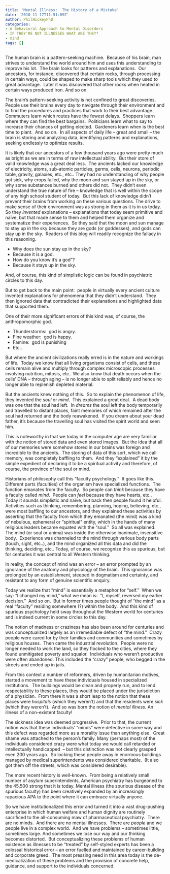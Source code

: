 ```yaml
---
title: 'Mental Illness:  The History of a Mistake'
date: '2010-11-17T11:51:09Z'
author: PhilHickeyPhD
categories:
- A Behavioral Approach to Mental Disorders
- IF THEY'RE NOT ILLNESSES WHAT ARE THEY?
- mind
tags: []
---
```


The human brain is a pattern-seeking machine.  Because of his brain, man strives to understand the world around him and uses this understanding to improve his lot.  The brain looks for patterns and explanations.  Our ancestors, for instance, discovered that certain rocks, through processing in certain ways, could be shaped to make sharp tools which they used to great advantage.  Later it was discovered that other rocks when heated in certain ways produced iron. And so on.

The brain’s pattern-seeking activity is not confined to great discoveries.  People use their brains every day to navigate through their environment and to find the procedures and practices that work to their best advantage.  Commuters learn which routes have the fewest delays.  Shoppers learn where they can find the best bargains.  Politicians learn what to say to increase their chances of getting elected.  Gardeners learn when is the best time to plant.  And so on.  In all aspects of daily life – great and small – the brain is storing and analyzing data, identifying patterns and explanations, seeking endlessly to optimize results.

It is likely that our ancestors of a few thousand years ago were pretty much as bright as we are in terms of raw intellectual ability.  But their store of valid knowledge was a great deal less.  The ancients lacked our knowledge of electricity, atoms, sub-atomic particles, germs, cells, neurons, periodic table, gravity, galaxies, etc., etc.. They had no understanding of why people got sick, why crops failed, why the moon and sun stayed up in the sky, or why some substances burned and others did not.  They didn’t even understand the true nature of fire – knowledge that is well within the scope of any high school student of today.  But this lack of knowledge didn’t prevent their brains from working on these various questions. The drive to make sense of their environment was as strong in them as it is in us today.  So they <em>invented</em> explanations – explanations that today seem primitive and naïve, but that made sense to them and helped them organize and systematize their experiences.  So they said that the moon and sun manage to stay up in the sky because they are gods (or goddesses), and gods can stay up in the sky.  Readers of this blog will readily recognize the fallacy in this reasoning.
<ul>
	<li>Why does the sun stay up in the sky?</li>
	<li>Because it is a god.</li>
	<li>How do you know it’s a god”?</li>
	<li>Because it stays up in the sky.</li>
</ul>
And, of course, this kind of simplistic logic can be found in psychiatric circles to this day.

But to get back to the main point:  people in virtually every ancient culture invented explanations for phenomena that they didn’t understand.  They then ignored data that contradicted their explanations and highlighted data that supported them.

One of their more significant errors of this kind was, of course, the anthropomorphic god.
<ul>
	<li>Thunderstorms:  god is angry.</li>
	<li>Fine weather:  god is happy.</li>
	<li>Famine:  god is punishing</li>
	<li>Etc..</li>
</ul>
But where the ancient civilizations really erred is in the nature and workings of life.  Today we know that all living organisms consist of cells, and these cells remain alive and multiply through complex microscopic processes involving nutrition, mitosis, etc.. We also know that death occurs when the cells’ DNA – through aging – is no longer able to split reliably and hence no longer able to replenish depleted material.

But the ancients knew nothing of this.  So to explain the phenomenon of life, they invented the <em>soul</em> or <em>mind</em>.  This explained a great deal.  A dead body was one that the soul had left.  In <em>dreams</em> the soul left the body temporarily and travelled to distant places, faint memories of which remained after the soul had returned and the body reawakened.  If you dream about your dead father, it’s because the travelling soul has visited the spirit world and seen him.

This is noteworthy in that we today in the computer age are very familiar with the notion of stored data and even stored images.  But the idea that all of our memories were somehow stored in our brains was foreign and incredible to the ancients.  The storing of data of this sort, which we call memory, was completely baffling to them.  And they “explained” it by the simple expedient of declaring it to be a spiritual activity and therefore, of course, the province of the soul or mind.

Historians of philosophy call this “faculty psychology.”  It goes like this.  Different parts (faculties) of the organism have specialized functions.  The function emanates from the faculty.  So people can <em>think</em> because they have a faculty called <em>mind</em>.  People can <em>feel</em> because they have hearts, etc.. Today it sounds simplistic and naïve, but back then people found it helpful.   Activities such as thinking, remembering, planning, hoping, believing, etc., were most baffling to our ancestors, and they explained these activities by asserting that the faculty from which they emanated (the mind) was a kind of nebulous, ephemeral or “spiritual" entity, which in the hands of many religious leaders became equated with the “soul.”  So all was explained.  The mind (or soul or anima) was inside the otherwise inanimate, insensitive body.  Experience was channeled to the mind through various body parts (touch, sight, etc..), and the mind organized all this data and did the thinking, deciding, etc.. Today, of course, we recognize this as spurious, but for centuries it was central to all Western thinking.

In reality, the concept of mind was an error – an error prompted by an ignorance of the anatomy and physiology of the brain.  This ignorance was prolonged by an establishment, steeped in dogmatism and certainty, and resistant to any form of genuine scientific enquiry.

Today we realize that “mind” is essentially a metaphor for “self.”  When we say: “I changed my mind,” what we mean is:  “I, myself, reversed my earlier decision.”  And so on.  But in former times people thought of “the mind” as a real “faculty” residing somewhere (?) within the body.  And this kind of spurious psychology held sway throughout the Western world for centuries and is indeed current in some circles to this day.

The notion of madness or craziness has also been around for centuries and was conceptualized largely as an irremediable defect of “the mind.”  Crazy people were cared for by their families and communities and sometimes by religious houses.  Then came the industrial revolution.  People were no longer needed to work the land, so they flocked to the cities, where they found unmitigated poverty and squalor.  Individuals who weren’t productive were often abandoned. This included the “crazy” people, who begged in the streets and ended up in jails.

From this context a number of reformers, driven by humanitarian motives, started a movement to have these individuals housed in specialized institutions.  The buildings would be clean and properly run, and to lend respectability to these places, they would be placed under the jurisdiction of a physician.  From there it was a short leap to the notion that these places were <em>hospitals</em> (which they weren’t) and that the residents were <em>sick</em> (which they weren’t).  And so was born the notion of <em>mental illness. </em> An illness of a non-existent faculty!

The sickness idea was deemed progressive.  Prior to that, the current notion was that these individuals’ “minds” were defective in some way and this defect was regarded more as a morality issue than anything else.  Great shame was attached to the person’s family. Many (perhaps most) of the individuals considered crazy were what today we would call retarded or intellectually handicapped  – but this distinction was not clearly grasped even 200 years ago.  So locking these people away in enormous buildings managed by medical superintendents was considered charitable.  (It also got them off the streets, which was considered desirable).

The more recent history is well-known.  From being a relatively small number of asylum superintendents, American psychiatry has burgeoned to the 45,500 strong that it is today. Mental illness (the spurious disease of the spurious faculty) has been creatively expanded by an increasingly rapacious APA to the point where it can embrace virtually anyone.

So we have institutionalized this error and turned it into a vast drug-pushing enterprise in which human welfare and human dignity are routinely sacrificed to the all-consuming maw of pharmaceutical psychiatry.  There are no minds.  And there are no mental illnesses.  There are <em>people</em> and we people live in a complex world.  And we have problems – sometimes little, sometimes large. And sometimes we lose our way and our thinking becomes distorted.  But conceptualizing these problems of human existence as illnesses to be “treated” by self-styled experts has been a colossal historical error – an error fuelled and maintained by career-building and corporate greed.  The most pressing need in this area today is the de-medicalization of these problems and the provision of concrete help, guidance, and support to the individuals concerned.